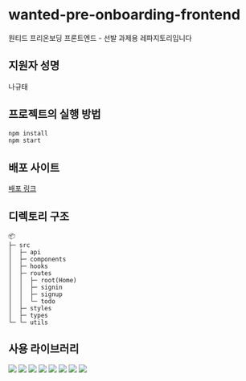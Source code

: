 # wanted-pre-onboarding-frontend

원티드 프리온보딩 프론트엔드 - 선발 과제용 레파지토리입니다

## 지원자 성명

나규태

## 프로젝트의 실행 방법
```bash
npm install
npm start
```  

## 배포 사이트

[배포 링크](https://natest.shop)

## 디렉토리 구조

```
📦
├─ src
│  ├─ api
│  ├─ components
│  ├─ hooks
│  ├─ routes
│  │  ├─ root(Home)
│  │  ├─ signin
│  │  ├─ signup
│  │  └─ todo
│  ├─ styles
│  ├─ types
└─ └─ utils
```

## 사용 라이브러리

<img src="https://img.shields.io/badge/React-61DAFB?style=for-the-badge&logo=React&logoColor=black">
<img src="https://img.shields.io/badge/react router-CA4245?style=for-the-badge&logo=reactrouter&logoColor=black">
<img src="https://img.shields.io/badge/TypeScript-3178C6?style=for-the-badge&logo=TypeScript&logoColor=black">
<img src="https://img.shields.io/badge/Emotion-DB7093?style=for-the-badge&logoColor=black">
<img src="https://img.shields.io/badge/antdesign-0170FE?style=for-the-badge&logo=antdesign&logoColor=black">
<img src="https://img.shields.io/badge/axios-5A29E4?style=for-the-badge&logo=axios&logoColor=black">
<img src="https://img.shields.io/badge/eslint-4B32C3?style=for-the-badge&logo=eslint&logoColor=black">
<img src="https://img.shields.io/badge/prettier-F7B93E?style=for-the-badge&logo=prettier&logoColor=black">
